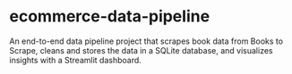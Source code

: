 # ecommerce-data-pipeline
An end-to-end data pipeline project that scrapes book data from Books to Scrape, cleans and stores the data in a SQLite database, and visualizes insights with a Streamlit dashboard.
